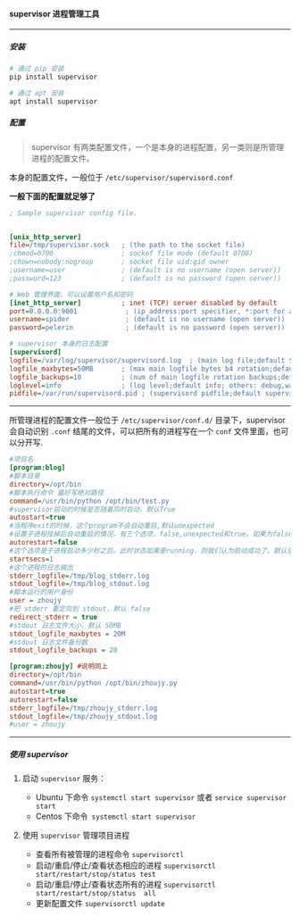 #### supervisor 进程管理工具

---

##### 安装

```sh
# 通过 pip 安装
pip install supervisor

# 通过 apt 安装
apt install supervisor
```

##### 配置

> supervisor 有两类配置文件，一个是本身的进程配置，另一类则是所管理进程的配置文件。

本身的配置文件，一般位于 `/etc/supervisor/supervisord.conf `

**一般下面的配置就足够了**

```ini
; Sample supervisor config file.


[unix_http_server]
file=/tmp/supervisor.sock   ; (the path to the socket file)
;chmod=0700                 ; sockef file mode (default 0700)
;chown=nobody:nogroup       ; socket file uid:gid owner
;username=user              ; (default is no username (open server))
;password=123               ; (default is no password (open server))

# Web 管理界面，可以设置用户名和密码
[inet_http_server]          ; inet (TCP) server disabled by default
port=0.0.0.0:9001            ; (ip_address:port specifier, *:port for all iface)
username=spider              ; (default is no username (open server))
password=pelerin             ; (default is no password (open server))

# supervisor 本身的日志配置
[supervisord]
logfile=/var/log/supervisor/supervisord.log  ; (main log file;default $CWD/supervisord.log)
logfile_maxbytes=50MB       ; (max main logfile bytes b4 rotation;default 50MB)
logfile_backups=10          ; (num of main logfile rotation backups;default 10)
loglevel=info               ; (log level;default info; others: debug,warn,trace)
pidfile=/var/run/supervisord.pid ; (supervisord pidfile;default supervisord.pid)

```

---

所管理进程的配置文件一般位于 `/etc/supervisor/conf.d/` 目录下，supervisor 会自动识别 `.conf` 结尾的文件，可以把所有的进程写在一个 `conf` 文件里面，也可以分开写.

```ini
#项目名
[program:blog]
#脚本目录
directory=/opt/bin
#脚本执行命令 最好写绝对路径
command=/usr/bin/python /opt/bin/test.py
#supervisor启动的时候是否随着同时启动，默认True
autostart=true
#当程序exit的时候，这个program不会自动重启,默认unexpected
#设置子进程挂掉后自动重启的情况，有三个选项，false,unexpected和true。如果为false的时候，无论什么情况下，都不会被重新启动，如果为unexpected，只有当进程的退出码不在下面的exitcodes里面定义的
autorestart=false
#这个选项是子进程启动多少秒之后，此时状态如果是running，则我们认为启动成功了。默认值为1
startsecs=1
#这个进程的日志输出 
stderr_logfile=/tmp/blog_stderr.log 
stdout_logfile=/tmp/blog_stdout.log 
#脚本运行的用户身份 
user = zhoujy 
#把 stderr 重定向到 stdout，默认 false
redirect_stderr = true
#stdout 日志文件大小，默认 50MB
stdout_logfile_maxbytes = 20M
#stdout 日志文件备份数
stdout_logfile_backups = 20

[program:zhoujy] #说明同上
directory=/opt/bin 
command=/usr/bin/python /opt/bin/zhoujy.py 
autostart=true 
autorestart=false
stderr_logfile=/tmp/zhoujy_stderr.log 
stdout_logfile=/tmp/zhoujy_stdout.log 
#user = zhoujy
```

---

##### 使用 supervisor

1. 启动 `supervisor` 服务：
   - Ubuntu 下命令 `systemctl start supervisor` 或者 `service supervisor start`
   - Centos  下命令` systemctl start supervisor`

2. 使用 `supervisor` 管理项目进程
   - 查看所有被管理的进程命令 `supervisorctl`
   - 启动/重启/停止/查看状态相应的进程 `supervisorctl start/restart/stop/status test`
   - 启动/重启/停止/查看状态所有的进程 `supervisorctl start/restart/stop/status  all`
   - 更新配置文件 `supervisorctl update`